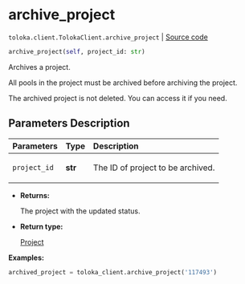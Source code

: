 # archive_project
`toloka.client.TolokaClient.archive_project` | [Source code](https://github.com/Toloka/toloka-kit/blob/v1.2.1/src/client/__init__.py#L1149)

```python
archive_project(self, project_id: str)
```

Archives a project.


All pools in the project must be archived before archiving the project.

The archived project is not deleted. You can access it if you need.

## Parameters Description

| Parameters | Type | Description |
| :----------| :----| :-----------|
`project_id`|**str**|<p>The ID of project to be archived.</p>

* **Returns:**

  The project with the updated status.

* **Return type:**

  [Project](toloka.client.project.Project.md)

**Examples:**


```python
archived_project = toloka_client.archive_project('117493')
```
